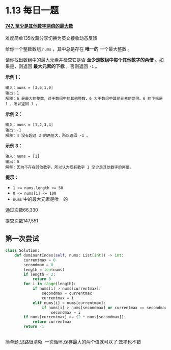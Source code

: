 # 1.13 每日一题

#### [747. 至少是其他数字两倍的最大数](https://leetcode-cn.com/problems/largest-number-at-least-twice-of-others/)

难度简单135收藏分享切换为英文接收动态反馈

给你一个整数数组 `nums` ，其中总是存在 **唯一的** 一个最大整数 。

请你找出数组中的最大元素并检查它是否 **至少是数组中每个其他数字的两倍** 。如果是，则返回 **最大元素的下标** ，否则返回 `-1` 。

 

**示例 1：**

```
输入：nums = [3,6,1,0]
输出：1
解释：6 是最大的整数，对于数组中的其他整数，6 大于数组中其他元素的两倍。6 的下标是 1 ，所以返回 1 。
```

**示例 2：**

```
输入：nums = [1,2,3,4]
输出：-1
解释：4 没有超过 3 的两倍大，所以返回 -1 。
```

**示例 3：**

```
输入：nums = [1]
输出：0
解释：因为不存在其他数字，所以认为现有数字 1 至少是其他数字的两倍。
```

 

**提示：**

- `1 <= nums.length <= 50`
- `0 <= nums[i] <= 100`
- `nums` 中的最大元素是唯一的

通过次数66,330

提交次数147,551



## 第一次尝试

~~~python
class Solution:
    def dominantIndex(self, nums: List[int]) -> int:
        currentmax = 0
        secondmax = 0
        length = len(nums)
        if length < 2:
            return 0
        for i in range(length):
            if nums[i] > nums[currentmax]:
                secondmax = currentmax
                currentmax = i
            elif nums[i] < nums[currentmax]:
                if nums[i] > nums[secondmax] or currentmax == secondmax:
                    secondmax = i
        if nums[currentmax] >= (2 * nums[secondmax]):
            return currentmax
        return -1
                
~~~

简单题,思路很清晰. 一次循环,保存最大的两个值就可以了.效率也不错
